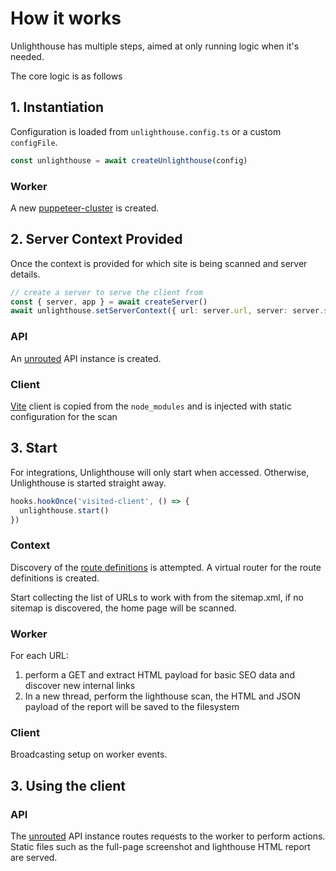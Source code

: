 # How it works

Unlighthouse has multiple steps, aimed at only running logic when it's needed.

The core logic is as follows

## 1. Instantiation

Configuration is loaded from `unlighthouse.config.ts` or a custom `configFile`.

```ts
const unlighthouse = await createUnlighthouse(config)
```

### Worker

A new [puppeteer-cluster](https://github.com/thomasdondorf/puppeteer-cluster) is created.

## 2. Server Context Provided

Once the context is provided for which site is being scanned and server details.

```ts
// create a server to serve the client from
const { server, app } = await createServer()
await unlighthouse.setServerContext({ url: server.url, server: server.server, app })
```

### API

An [unrouted](https://github.com/harlan-zw/unrouted) API instance is created.

### Client

[Vite](https://github.com/vitejs/vite) client is copied from the `node_modules` and is injected with static
configuration for the scan

## 3. Start

For integrations, Unlighthouse will only start when accessed. Otherwise, Unlighthouse is started straight away.

```ts
hooks.hookOnce('visited-client', () => {
  unlighthouse.start()
})
```

### Context

Discovery of the [route definitions](/api/glossary/#route-definition) is attempted. A virtual router for the route
definitions is created.

Start collecting the list of URLs to work with from the sitemap.xml, if no sitemap is discovered, the home page will be
scanned.

### Worker

For each URL:

1. perform a GET and extract HTML payload for basic SEO data and discover new internal links
2. In a new thread, perform the lighthouse scan, the HTML and JSON payload of the report will be saved to the filesystem

### Client

Broadcasting setup on worker events.

## 3. Using the client

### API

The [unrouted](https://github.com/harlan-zw/unrouted) API instance routes requests to the worker to perform actions.
Static files such as the full-page screenshot and lighthouse HTML report are served.

